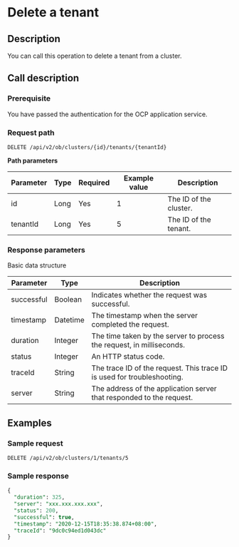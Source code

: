 Delete a tenant 
====================================



Description 
--------------------------------

You can call this operation to delete a tenant from a cluster.

Call description 
-------------------------------------

### Prerequisite 

You have passed the authentication for the OCP application service.

### Request path 

`DELETE /api/v2/ob/clusters/{id}/tenants/{tenantId}`

**Path parameters** 


| Parameter | Type | Required | Example value |      Description       |
|-----------|------|----------|---------------|------------------------|
| id        | Long | Yes      | 1             | The ID of the cluster. |
| tenantId  | Long | Yes      | 5             | The ID of the tenant.  |



### Response parameters 

Basic data structure


| Parameter  |   Type   |                               Description                               |
|------------|----------|-------------------------------------------------------------------------|
| successful | Boolean  | Indicates whether the request was successful.                           |
| timestamp  | Datetime | The timestamp when the server completed the request.                    |
| duration   | Integer  | The time taken by the server to process the request, in milliseconds.   |
| status     | Integer  | An HTTP status code.                                                    |
| traceId    | String   | The trace ID of the request. This trace ID is used for troubleshooting. |
| server     | String   | The address of the application server that responded to the request.    |



Examples 
-----------------------------

### Sample request 

`DELETE /api/v2/ob/clusters/1/tenants/5`

### Sample response 

```sql
{
  "duration": 325,
  "server": "xxx.xxx.xxx.xxx",
  "status": 200,
  "successful": true,
  "timestamp": "2020-12-15T18:35:38.874+08:00",
  "traceId": "9dc0c94ed1d043dc"
} 
```



